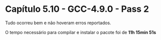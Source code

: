 # Capítulo 5.10 - GCC-4.9.0 - Pass 2

Tudo ocorreu bem e não hoveram erros reportados.

O tempo necessário para compilar e instalar o pacote foi de **11h 15min 51s**
